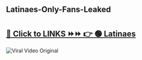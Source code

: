 
 ## Latinaes-Only-Fans-Leaked

# <h2><a href="https://clipsfans.com/Latinaes&ref=git">🔗 Click to LINKS ⏩⏩ 👉 🟢 Latinaes </a></h2>

<a href="https://clipsfans.com/Latinaes&ref=git" rel="nofollow" data-target="animated-image.originalLink"><img src="https://i.ibb.co.com/xMMVF88/686577567.gif" alt="Viral Video Original" style="max-width: 100%; display: inline-block;" data-target="animated-image.originalImage"></a>

